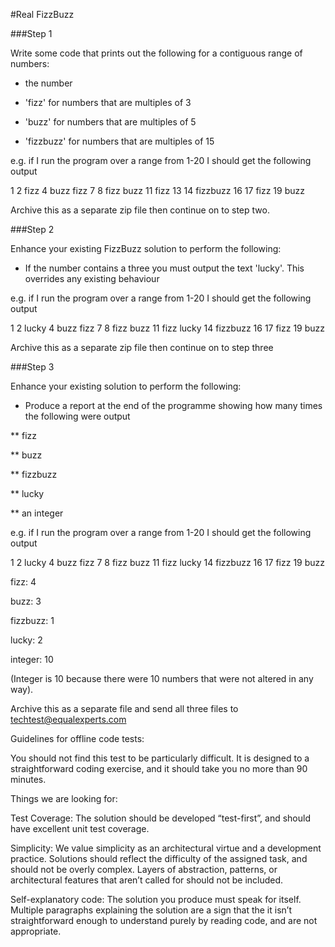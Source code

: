 #Real FizzBuzz

###Step 1

Write some code that prints out the following for a contiguous range of numbers:

* the number

* 'fizz' for numbers that are multiples of 3

* 'buzz' for numbers that are multiples of 5

* 'fizzbuzz' for numbers that are multiples of 15

 

e.g. if I run the program over a range from 1-20 I should get the following output

 

1 2 fizz 4 buzz fizz 7 8 fizz buzz 11 fizz 13 14 fizzbuzz 16 17 fizz 19 buzz

 

Archive this as a separate zip file then continue on to step two.

 

###Step 2

Enhance your existing FizzBuzz solution to perform the following:

 

* If the number contains a three you must output the text 'lucky'. This overrides any existing behaviour

 

e.g. if I run the program over a range from 1-20 I should get the following output

 

1 2 lucky 4 buzz fizz 7 8 fizz buzz 11 fizz lucky 14 fizzbuzz 16 17 fizz 19 buzz

 

Archive this as a separate zip file then continue on to step three

 

###Step 3

Enhance your existing solution to perform the following:

 

* Produce a report at the end of the programme showing how many times the following were output

** fizz

** buzz

** fizzbuzz

** lucky

** an integer

 

e.g. if I run the program over a range from 1-20 I should get the following output

 

1 2 lucky 4 buzz fizz 7 8 fizz buzz 11 fizz lucky 14 fizzbuzz 16 17 fizz 19 buzz

fizz: 4

buzz: 3

fizzbuzz: 1

lucky: 2

integer: 10

 

(Integer is 10 because there were 10 numbers that were not altered in any way).

 

Archive this as a separate file and send all three files to techtest@equalexperts.com

 

Guidelines for offline code tests:

 

You should not find this test to be particularly difficult. It is designed to a straightforward coding exercise, and it should take you no more than 90 minutes.

 

Things we are looking for:

 

Test Coverage: The solution should be developed “test-first”, and should have excellent unit test coverage.

 

Simplicity: We value simplicity as an architectural virtue and a development practice. Solutions should reflect the difficulty of the assigned task, and should not be overly complex. Layers of abstraction, patterns, or architectural features that aren’t called for should not be included.

 

Self-explanatory code: The solution you produce must speak for itself. Multiple paragraphs explaining the solution are a sign that the it isn’t straightforward enough to understand purely by reading code, and are not appropriate.

